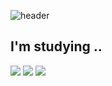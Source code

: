 ![header](https://capsule-render.vercel.app/api?type=wave&color=cdcae2&height=120&section=header&text=Welcome%20to%20hyhy-j's%20Github&fontColor=7a7a7a&fontSize=60%)
## I'm studying ..
<img src="https://img.shields.io/badge/JavaScript-F7DF1E?style=flat-square&logo=JavaScript&logoColor=white"/> <img src="https://img.shields.io/badge/React-61DAFB?style=flat-square&logo=React&logoColor=white"/> <img src="https://img.shields.io/badge/Django-092E20?style=flat-square&logo=Django&logoColor=white"/>


